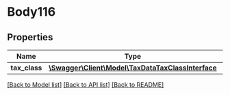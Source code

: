 # Body116

## Properties
Name | Type | Description | Notes
------------ | ------------- | ------------- | -------------
**tax_class** | [**\Swagger\Client\Model\TaxDataTaxClassInterface**](TaxDataTaxClassInterface.md) |  | 

[[Back to Model list]](../README.md#documentation-for-models) [[Back to API list]](../README.md#documentation-for-api-endpoints) [[Back to README]](../README.md)


